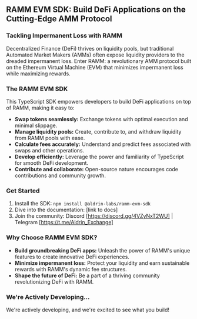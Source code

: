 ## RAMM EVM SDK: Build DeFi Applications on the Cutting-Edge AMM Protocol

### Tackling Impermanent Loss with RAMM

Decentralized Finance (DeFi) thrives on liquidity pools, but traditional Automated Market Makers (AMMs) often expose liquidity providers to the dreaded impermanent loss. Enter RAMM: a revolutionary AMM protocol built on the Ethereum Virtual Machine (EVM) that minimizes impermanent loss while maximizing rewards.

### The RAMM EVM SDK

This TypeScript SDK empowers developers to build DeFi applications on top of RAMM, making it easy to:

* **Swap tokens seamlessly:** Exchange tokens with optimal execution and minimal slippage.
* **Manage liquidity pools:** Create, contribute to, and withdraw liquidity from RAMM pools with ease.
* **Calculate fees accurately:** Understand and predict fees associated with swaps and other operations.
* **Develop efficiently:** Leverage the power and familiarity of TypeScript for smooth DeFi development.
* **Contribute and collaborate:** Open-source nature encourages code contributions and community growth.

### Get Started

1. Install the SDK: `npm install @aldrin-labs/ramm-evm-sdk`
2. Dive into the documentation: [link to docs]
3. Join the community: Discord [https://discord.gg/4VZyNxT2WU] | Telegram [https://t.me/Aldrin_Exchange]

### Why Choose RAMM EVM SDK?

* **Build groundbreaking DeFi apps:** Unleash the power of RAMM's unique features to create innovative DeFi experiences.
* **Minimize impermanent loss:** Protect your liquidity and earn sustainable rewards with RAMM's dynamic fee structures.
* **Shape the future of DeFi:** Be a part of a thriving community revolutionizing DeFi with RAMM.

### We're Actively Developing...

We're actively developing, and we're excited to see what you build!

